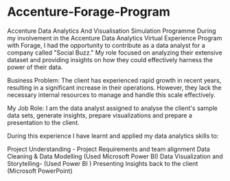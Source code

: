 # Accenture-Forage-Program
Accenture Data Analytics And Visualisation Simulation Programme
During my involvement in the Accenture Data Analytics Virtual Experience Program with Forage, I had the opportunity to contribute as a data analyst for a company called "Social Buzz." My role focused on analyzing their extensive dataset and providing insights on how they could effectively harness the power of their data.

Business Problem: The client has experienced rapid growth in recent years, resulting in a significant increase in their operations. However, they lack the necessary internal resources to manage and handle this scale effectively.

My Job Role: I am the data analyst assigned to analyse the client's sample data sets, generate insights, prepare visualizations and prepare a presentation to the client.

During this experience I have learnt and applied my data analytics skills to:

Project Understanding - Project Requirements and team alignment
Data Cleaning & Data Modelling (Used Microsoft Power BI)
Data Visualization and Storytelling- (Used Power BI )
Presenting Insights back to the client (Microsoft PowerPoint)
